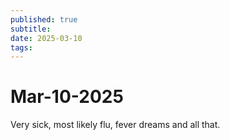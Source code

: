 ```yaml
---
published: true
subtitle: 
date: 2025-03-10
tags: 
---
```


# Mar-10-2025

Very sick, most likely flu, fever dreams and all that.
